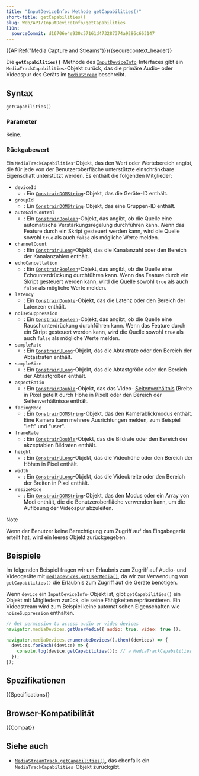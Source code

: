 ```yaml
---
title: "InputDeviceInfo: Methode getCapabilities()"
short-title: getCapabilities()
slug: Web/API/InputDeviceInfo/getCapabilities
l10n:
  sourceCommit: d16706e4e930c57161d473287374a9286c663147
---
```


{{APIRef("Media Capture and Streams")}}{{securecontext_header}}

Die **`getCapabilities()`**-Methode des [`InputDeviceInfo`](/de/docs/Web/API/InputDeviceInfo)-Interfaces gibt ein `MediaTrackCapabilities`-Objekt zurück, das die primäre Audio- oder Videospur des Geräts im [`MediaStream`](/de/docs/Web/API/MediaStream) beschreibt.

## Syntax

```js-nolint
getCapabilities()
```

### Parameter

Keine.

### Rückgabewert

Ein `MediaTrackCapabilities`-Objekt, das den Wert oder Wertebereich angibt, die für jede von der Benutzeroberfläche unterstützte einschränkbare Eigenschaft unterstützt werden. Es enthält die folgenden Mitglieder:

- `deviceId`
  - : Ein [`ConstrainDOMString`](/de/docs/Web/API/MediaTrackConstraints#constraindomstring)-Objekt, das die Geräte-ID enthält.
- `groupId`
  - : Ein [`ConstrainDOMString`](/de/docs/Web/API/MediaTrackConstraints#constraindomstring)-Objekt, das eine Gruppen-ID enthält.
- `autoGainControl`
  - : Ein [`ConstrainBoolean`](/de/docs/Web/API/MediaTrackConstraints#constrainboolean)-Objekt, das angibt, ob die Quelle eine automatische Verstärkungsregelung durchführen kann.
    Wenn das Feature durch ein Skript gesteuert werden kann, wird die Quelle sowohl `true` als auch `false` als mögliche Werte melden.
- `channelCount`
  - : Ein [`ConstrainULong`](/de/docs/Web/API/MediaTrackConstraints#constrainulong)-Objekt, das die Kanalanzahl oder den Bereich der Kanalanzahlen enthält.
- `echoCancellation`
  - : Ein [`ConstrainBoolean`](/de/docs/Web/API/MediaTrackConstraints#constrainboolean)-Objekt, das angibt, ob die Quelle eine Echounterdrückung durchführen kann.
    Wenn das Feature durch ein Skript gesteuert werden kann, wird die Quelle sowohl `true` als auch `false` als mögliche Werte melden.
- `latency`
  - : Ein [`ConstrainDouble`](/de/docs/Web/API/MediaTrackConstraints#constraindouble)-Objekt, das die Latenz oder den Bereich der Latenzen enthält.
- `noiseSuppression`
  - : Ein [`ConstrainBoolean`](/de/docs/Web/API/MediaTrackConstraints#constrainboolean)-Objekt, das angibt, ob die Quelle eine Rauschunterdrückung durchführen kann.
    Wenn das Feature durch ein Skript gesteuert werden kann, wird die Quelle sowohl `true` als auch `false` als mögliche Werte melden.
- `sampleRate`
  - : Ein [`ConstrainULong`](/de/docs/Web/API/MediaTrackConstraints#constrainulong)-Objekt, das die Abtastrate oder den Bereich der Abtastraten enthält.
- `sampleSize`
  - : Ein [`ConstrainULong`](/de/docs/Web/API/MediaTrackConstraints#constrainulong)-Objekt, das die Abtastgröße oder den Bereich der Abtastgrößen enthält.
- `aspectRatio`
  - : Ein [`ConstrainDouble`](/de/docs/Web/API/MediaTrackConstraints#constraindouble)-Objekt, das das Video- [Seitenverhältnis](/de/docs/Glossary/aspect_ratio) (Breite in Pixel geteilt durch Höhe in Pixel) oder den Bereich der Seitenverhältnisse enthält.
- `facingMode`
  - : Ein [`ConstrainDOMString`](/de/docs/Web/API/MediaTrackConstraints#constraindomstring)-Objekt, das den Kamerablickmodus enthält. Eine Kamera kann mehrere Ausrichtungen melden, zum Beispiel "left" und "user".
- `frameRate`
  - : Ein [`ConstrainDouble`](/de/docs/Web/API/MediaTrackConstraints#constraindouble)-Objekt, das die Bildrate oder den Bereich der akzeptablen Bildraten enthält.
- `height`
  - : Ein [`ConstrainULong`](/de/docs/Web/API/MediaTrackConstraints#constrainulong)-Objekt, das die Videohöhe oder den Bereich der Höhen in Pixel enthält.
- `width`
  - : Ein [`ConstrainULong`](/de/docs/Web/API/MediaTrackConstraints#constrainulong)-Objekt, das die Videobreite oder den Bereich der Breiten in Pixel enthält.
- `resizeMode`
  - : Ein [`ConstrainDOMString`](/de/docs/Web/API/MediaTrackConstraints#constraindomstring)-Objekt, das den Modus oder ein Array von Modi enthält, die die Benutzeroberfläche verwenden kann, um die Auflösung der Videospur abzuleiten.

> [!NOTE]
> Wenn der Benutzer keine Berechtigung zum Zugriff auf das Eingabegerät erteilt hat, wird ein leeres Objekt zurückgegeben.

## Beispiele

Im folgenden Beispiel fragen wir um Erlaubnis zum Zugriff auf Audio- und Videogeräte mit [`mediaDevices.getUserMedia()`](/de/docs/Web/API/MediaDevices/getUserMedia), da wir zur Verwendung von `getCapabilities()` die Erlaubnis zum Zugriff auf die Geräte benötigen.

Wenn `device` ein `InputDeviceInfo`-Objekt ist, gibt `getCapabilities()` ein Objekt mit Mitgliedern zurück, die seine Fähigkeiten repräsentieren. Ein Videostream wird zum Beispiel keine automatischen Eigenschaften wie `noiseSuppression` enthalten.

```js
// Get permission to access audio or video devices
navigator.mediaDevices.getUserMedia({ audio: true, video: true });

navigator.mediaDevices.enumerateDevices().then((devices) => {
  devices.forEach((device) => {
    console.log(device.getCapabilities()); // a MediaTrackCapabilities object.
  });
});
```

## Spezifikationen

{{Specifications}}

## Browser-Kompatibilität

{{Compat}}

## Siehe auch

- [`MediaStreamTrack.getCapabilities()`](/de/docs/Web/API/MediaStreamTrack/getCapabilities), das ebenfalls ein `MediaTrackCapabilities`-Objekt zurückgibt.
